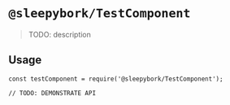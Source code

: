 # `@sleepybork/TestComponent`

> TODO: description

## Usage

```
const testComponent = require('@sleepybork/TestComponent');

// TODO: DEMONSTRATE API
```
